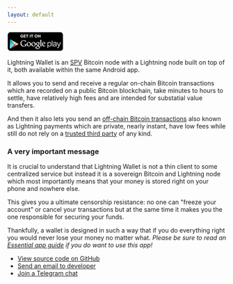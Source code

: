 ```yaml
---
layout: default
---
```


![](en_generic_rgb_wo_45.png)

Lightning Wallet is an [SPV](https://en.bitcoin.it/wiki/Scalability#Simplified_payment_verification) Bitcoin node with a Lightning node built on top of it, both available within the same Android app. 

It allows you to send and receive a regular on-chain Bitcoin transactions which are recorded on a public Bitcoin blockchain, take minutes to hours to settle, have relatively high fees and are intended for substatial value transfers.

And then it also lets you send an [off-chain Bitcoin transactions](https://en.bitcoin.it/wiki/Off-Chain_Transactions) also known as Lightning payments which are private, nearly instant, have low fees while still do not rely on a [trusted third party](http://nakamotoinstitute.org/trusted-third-parties/) of any kind.

### [](#a-very-important-message)A very important message

It is crucial to understand that Lightning Wallet is not a thin client to some centralized service but instead it is a sovereign Bitcoin and Lightning node which most importantly means that your money is stored right on your phone and nowhere else.

This gives you a ultimate censorship resistance: no one can "freeze your account" or cancel your transactions but at the same time it makes you the one responsible for securing your funds.

Thankfully, a wallet is designed in such a way that if you do everything right you would never lose your money no matter what. *Please be sure to read an [Essential app guide](setting-up-bitcoin-wallet.html#setting-up-bitcoin-wallet) if you do want to use this app!*

- [View source code on GitHub](https://github.com/btcontract/lnwallet)
- [Send an email to developer](mailto:anton.kumaigorodskiy@outlook.com)
- [Join a Telegram chat](https://t.me/joinchat/ADiYIhEjP7Xm2udsf82rUQ)
